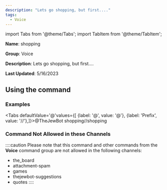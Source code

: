 ```yaml
---
description: "Lets go shopping, but first...."
tags:
  - Voice
---
```

import Tabs from '@theme/Tabs';
import TabItem from '@theme/TabItem';

**Name**: shopping

**Group**: Voice

**Description**: Lets go shopping, but first....

**Last Updated**: 5/16/2023

## Using the command

### Examples
<Tabs defaultValue='@'values={[ {label: '@', value: '@'}, {label: 'Prefix', value: '//'},]}><TabItem value='@'>@TheJewBot shopping</TabItem><TabItem value='//'>//shopping</TabItem></Tabs>

### Command Not Allowed in these Channels
::::caution Please note that this command and other commands from the **Voice** command group are not allowed in the following channels:
- the_board
- attachment-spam
- games
- thejewbot-suggestions
- quotes
::::